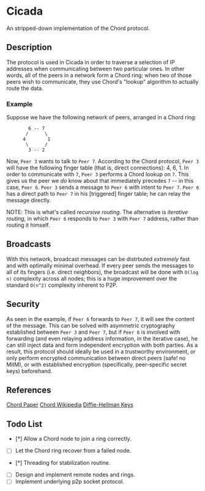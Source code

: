 # Cicada #
An stripped-down implementation of the Chord protocol.

## Description ##
The protocol is used in Cicada in order to traverse a selection of IP addresses
when communicating between two particular ones. In other words, all of the peers
in a network form a Chord ring; when two of those peers wish to communicate,
they use Chord's "lookup" algorithm to actually route the data.

### Example ###
Suppose we have the following network of peers, arranged in a Chord ring:

            6 -- 7
           /      \
          4        1
           \      /
            3 -- 2

Now, `Peer 3` wants to talk to `Peer 7`. According to the Chord protocol, `Peer
3` will have the following finger table (that is, direct connections): 4, 6, 1.
In order to communicate with `7`, `Peer 3` performs a Chord lookup on `7`. This
gives us the peer we *do* know about that immediately precedes `7` -- in this
case, `Peer 6`. `Peer 3` sends a message to `Peer 6` with intent to `Peer 7`.
`Peer 6` has a direct path to `Peer 7` in his [triggered] finger table; he can
relay the message directly.

NOTE: This is what's called _recursive routing_. The alternative is _iterative
      routing_, in which `Peer 6` responds to `Peer 3` with `Peer 7` address,
      rather than routing it himself.

## Broadcasts ##
With this network, broadcast messages can be distrbuted _extremely_ fast and
with optimally minimal overhead. If every peer sends the messages to all of its
fingers (i.e. direct neighbors), the broadcast will be done with `O(log n)`
complexity across all nodes; this is a huge improvement over the standard
`O(n^2)` complexity inherent to P2P.

## Security ##
As seen in the example, if `Peer 6` forwards to `Peer 7`, it will see the
content of the message. This can be solved with asymmetric cryptography
established between `Peer 3` and `Peer 7`, but if `Peer 6` is involved with
forwarding (and even relaying address information, in the iterative case), he
can still inject data and form independent encryption with both parties. As a
result, this protocol should ideally be used in a trustworthy environment, or
only perform encrypted communication between direct peers (safe! no MitM), or
with established encryption (specifically, peer-specific secret keys)
beforehand.

## References ##
[Chord Paper](https://pdos.csail.mit.edu/papers/chord:sigcomm01/chord_sigcomm.pdf)
[Chord Wikipedia](https://en.wikipedia.org/wiki/Chord_project)
[Diffie-Hellman Keys](https://en.wikipedia.org/wiki/Diffie%E2%80%93Hellman_key_exchange)

## Todo List ##
  - [*] Allow a Chord node to join a ring correctly.
  - [ ] Let the Chord ring recover from a failed node.
  - [*] Threading for stabilization routine.
  - [ ] Design and implement remote nodes and rings.
  - [ ] Implement underlying p2p socket protocol.
